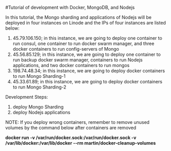 #Tutorial of development with Docker, MongoDB, and Nodejs

In this tutorial, the Mongo sharding and applications of Nodejs will be deployed in four instances on Linode and the IPs of four instances are listed below:

1. 45.79.106.150; in this instance, we are going to deploy one container to run consul, one container to run docker swarm manager, and three docker containers to run config-servers of Mongo
2. 45.56.85.129; in this instance, we are going to deploy one container to run backup docker swarm manager, containers to run Nodejs applications, and two docker containers to run mongos
3. 198.74.48.34; in this instance, we are going to deploy docker containers to run Mongo Sharding-1
4. 45.33.61.89; in this instance, we are going to deploy docker containers to run Mongo Sharding-2

Development Steps:

1. deploy Mongo Sharding
2. deploy Nodejs applications

NOTE: If you deploy wrong containers, remember to remove unused volumes by the command below after containers are removed

**docker run -v /var/run/docker.sock:/var/run/docker.sock -v /var/lib/docker:/var/lib/docker --rm martin/docker-cleanup-volumes**